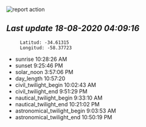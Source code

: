 ![report action](https://github.com/matiasz8/actions-for-reports/workflows/report%20action/badge.svg?branch=develop) 


## *****Last update 18-08-2020 04:09:16*****



		 Latitud: -34.61315
		 Longitud: -58.37723

 - sunrise 	 10:28:26 AM
 - sunset 	 9:25:46 PM
 - solar_noon 	 3:57:06 PM
 - day_length 	 10:57:20
 - civil_twilight_begin 	 10:02:43 AM
 - civil_twilight_end 	 9:51:29 PM
 - nautical_twilight_begin 	 9:33:10 AM
 - nautical_twilight_end 	 10:21:02 PM
 - astronomical_twilight_begin 	 9:03:53 AM
 - astronomical_twilight_end 	 10:50:19 PM
